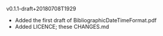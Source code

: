 v0.1.1-draft+20180708T1929
  - Added the first draft of BibliographicDateTimeFormat.pdf
  - Added LICENCE; these CHANGES.md
  